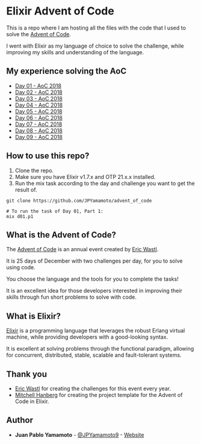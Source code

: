 # Elixir Advent of Code

This is a repo where I am hosting all the files with the code that I used to solve the [Advent of Code](https://www.adventofcode.com).

I went with Elixir as my language of choice to solve the challenge, while improving my skills and understanding of the language.

## My experience solving the AoC
* [Day 01 - AoC 2018](https://medium.com/@JPYamamoto9/day-01-advent-of-code-2018-elixir-dc25cad414ca)
* [Day 02 - AoC 2018](https://medium.com/@JPYamamoto9/day-02-advent-of-code-2018-elixir-f695935b131b)
* [Day 03 - AoC 2018](https://medium.com/@JPYamamoto9/day-03-advent-of-code-2018-5a150beb5b0e)
* [Day 04 - AoC 2018](https://medium.com/@JPYamamoto9/day-04-advent-of-code-2018-f5a19beb4447)
* [Day 05 - AoC 2018](https://medium.com/@JPYamamoto9/day-05-advent-of-code-2018-4f4fd744cae6)
* [Day 06 - AoC 2018](https://medium.com/@JPYamamoto9/day-06-advent-of-code-2018-5ae3a60662c3)
* [Day 07 - AoC 2018](https://medium.com/@JPYamamoto9/day-07-advent-of-code-2018-fa90210a53)
* [Day 08 - AoC 2018](https://medium.com/@JPYamamoto9/day-08-advent-of-code-2018-a5b93f627beb)
* [Day 09 - AoC 2018](https://medium.com/@JPYamamoto9/day-09-advent-of-code-2018-f5c4f485c0d8)

## How to use this repo?

1. Clone the repo.
2. Make sure you have Elixir v1.7.x and OTP 21.x.x installed.
2. Run the mix task according to the day and challenge you want to get the result of.

```
git clone https://github.com/JPYamamoto/advent_of_code
```
```
# To run the task of Day 01, Part 1:
mix d01.p1
```

## What is the Advent of Code?

The [Advent of Code](https://www.adventofcode.com) is an annual event created by [Eric Wastl](https://twitter.com/ericwastl).

It is 25 days of December with two challenges per day, for you to solve using code.

You choose the language and the tools for you to complete the tasks!

It is an excellent idea for those developers interested in improving their skills through fun short problems to solve with code.

## What is Elixir?

[Elixir](https://elixir-lang.org/) is a programming language that leverages the robust Erlang virtual machine, while providing developers with a good-looking syntax.

It is excellent at solving problems through the functional paradigm, allowing for concurrent, distributed, stable, scalable and fault-tolerant systems.

## Thank you
- [Eric Wastl]() for creating the challenges for this event every year.
- [Mitchell Hanberg](https://twitter.com/mitchhanberg) for creating the project template for the Advent of Code in Elixir.

## Author
* **Juan Pablo Yamamoto** - [@JPYamamoto9](https://twitter.com/JPYamamoto9) - [Website](https://jpyamamoto.com/)
